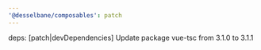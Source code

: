 ```yaml
---
'@desselbane/composables': patch
---
```


deps: [patch|devDependencies] Update package vue-tsc from 3.1.0 to 3.1.1
